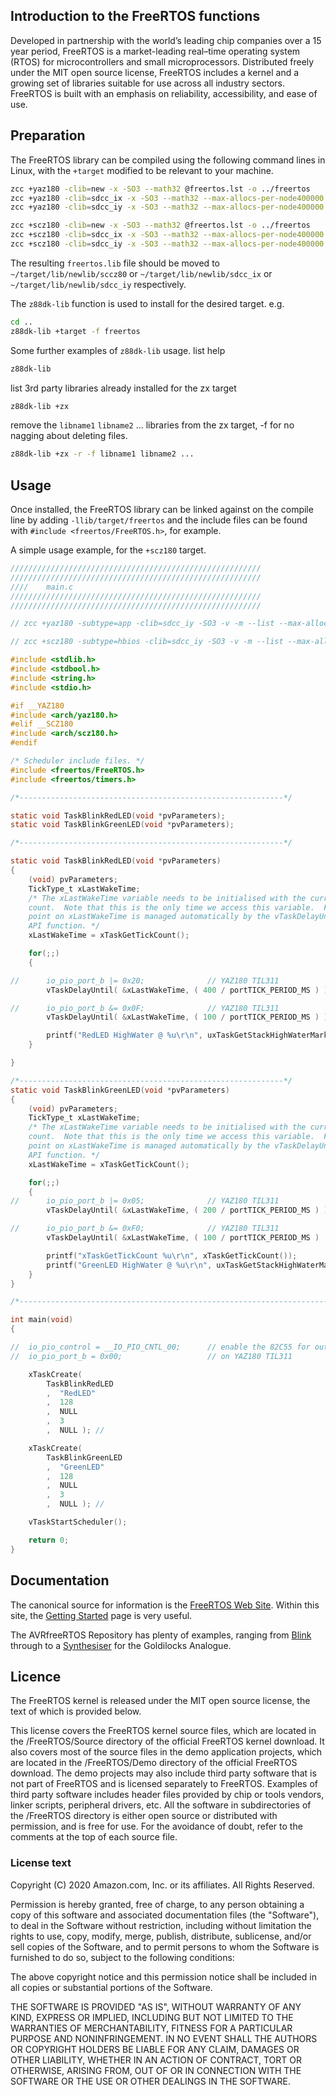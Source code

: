 ## Introduction to the FreeRTOS functions

Developed in partnership with the world’s leading chip companies over a 15 year period, FreeRTOS is a market-leading real–time operating system (RTOS) for microcontrollers and small microprocessors. Distributed freely under the MIT open source license, FreeRTOS includes a kernel and a growing set of libraries suitable for use across all industry sectors. FreeRTOS is built with an emphasis on reliability, accessibility, and ease of use.

## Preparation

The FreeRTOS library can be compiled using the following command lines in Linux, with the `+target` modified to be relevant to your machine.

```sh
zcc +yaz180 -clib=new -x -SO3 --math32 @freertos.lst -o ../freertos
zcc +yaz180 -clib=sdcc_ix -x -SO3 --math32 --max-allocs-per-node400000 @freertos.lst -o ../freertos
zcc +yaz180 -clib=sdcc_iy -x -SO3 --math32 --max-allocs-per-node400000 @freertos.lst -o ../freertos
```

```sh
zcc +scz180 -clib=new -x -SO3 --math32 @freertos.lst -o ../freertos
zcc +scz180 -clib=sdcc_ix -x -SO3 --math32 --max-allocs-per-node400000 @freertos.lst -o ../freertos
zcc +scz180 -clib=sdcc_iy -x -SO3 --math32 --max-allocs-per-node400000 @freertos.lst -o ../freertos
```

The resulting `freertos.lib` file should be moved to `~/target/lib/newlib/sccz80` or `~/target/lib/newlib/sdcc_ix` or `~/target/lib/newlib/sdcc_iy` respectively.

The `z88dk-lib` function is used to install for the desired target. e.g.

```bash
cd ..
z88dk-lib +target -f freertos
```

Some further examples of `z88dk-lib` usage.
list help
```bash
z88dk-lib
```
list 3rd party libraries already installed for the zx target
```bash
z88dk-lib +zx
```
remove the `libname1` `libname2` ... libraries from the zx target, -f for no nagging about deleting files.
```bash
z88dk-lib +zx -r -f libname1 libname2 ...
```

## Usage

Once installed, the FreeRTOS library can be linked against on the compile line by adding `-llib/target/freertos` and the include files can be found with `#include <freertos/FreeRTOS.h>`, for example.

A simple usage example, for the `+scz180` target.

``` c
////////////////////////////////////////////////////////
////////////////////////////////////////////////////////
////    main.c
////////////////////////////////////////////////////////
////////////////////////////////////////////////////////

// zcc +yaz180 -subtype=app -clib=sdcc_iy -SO3 -v -m --list --max-allocs-per-node100000 -llib/yaz180/freertos main.c -o blink -create-app

// zcc +scz180 -subtype=hbios -clib=sdcc_iy -SO3 -v -m --list --max-allocs-per-node100000 -llib/scz180/freertos main.c -o blink -create-app

#include <stdlib.h>
#include <stdbool.h>
#include <string.h>
#include <stdio.h>

#if __YAZ180
#include <arch/yaz180.h>
#elif __SCZ180
#include <arch/scz180.h>
#endif

/* Scheduler include files. */
#include <freertos/FreeRTOS.h>
#include <freertos/timers.h>

/*-----------------------------------------------------------*/

static void TaskBlinkRedLED(void *pvParameters);
static void TaskBlinkGreenLED(void *pvParameters);

/*-----------------------------------------------------------*/

static void TaskBlinkRedLED(void *pvParameters)
{
    (void) pvParameters;
    TickType_t xLastWakeTime;
    /* The xLastWakeTime variable needs to be initialised with the current tick
    count.  Note that this is the only time we access this variable.  From this
    point on xLastWakeTime is managed automatically by the vTaskDelayUntil()
    API function. */
    xLastWakeTime = xTaskGetTickCount();

    for(;;)
    {

//      io_pio_port_b |= 0x20;              // YAZ180 TIL311
        vTaskDelayUntil( &xLastWakeTime, ( 400 / portTICK_PERIOD_MS ) );

//      io_pio_port_b &= 0x0F;              // YAZ180 TIL311
        vTaskDelayUntil( &xLastWakeTime, ( 100 / portTICK_PERIOD_MS ) );

        printf("RedLED HighWater @ %u\r\n", uxTaskGetStackHighWaterMark(NULL));
    }

}

/*-----------------------------------------------------------*/
static void TaskBlinkGreenLED(void *pvParameters)
{
    (void) pvParameters;
    TickType_t xLastWakeTime;
    /* The xLastWakeTime variable needs to be initialised with the current tick
    count.  Note that this is the only time we access this variable.  From this
    point on xLastWakeTime is managed automatically by the vTaskDelayUntil()
    API function. */
    xLastWakeTime = xTaskGetTickCount();

    for(;;)
    {
//      io_pio_port_b |= 0x05;              // YAZ180 TIL311
        vTaskDelayUntil( &xLastWakeTime, ( 200 / portTICK_PERIOD_MS ) );

//      io_pio_port_b &= 0xF0;              // YAZ180 TIL311
        vTaskDelayUntil( &xLastWakeTime, ( 100 / portTICK_PERIOD_MS )  );

        printf("xTaskGetTickCount %u\r\n", xTaskGetTickCount());
        printf("GreenLED HighWater @ %u\r\n", uxTaskGetStackHighWaterMark(NULL));
    }
}

/*---------------------------------------------------------------------------*/

int main(void)
{

//  io_pio_control = __IO_PIO_CNTL_00;      // enable the 82C55 for output on Port B.
//  io_pio_port_b = 0x00;                   // on YAZ180 TIL311

    xTaskCreate(
        TaskBlinkRedLED
        ,  "RedLED"
        ,  128
        ,  NULL
        ,  3
        ,  NULL ); //

    xTaskCreate(
        TaskBlinkGreenLED
        ,  "GreenLED"
        ,  128
        ,  NULL
        ,  3
        ,  NULL ); //

    vTaskStartScheduler();

    return 0;
}
```

## Documentation

The canonical source for information is the [FreeRTOS Web Site](https://www.freertos.org/).
Within this site, the [Getting Started](https://www.freertos.org/FreeRTOS-quick-start-guide.html) page is very useful.

The AVRfreeRTOS Repository has plenty of examples, ranging from [Blink](https://github.com/feilipu/avrfreertos/blob/master/MegaBlink/main.c) through to a [Synthesiser](https://github.com/feilipu/avrfreertos/tree/master/GA_Synth) for the Goldilocks Analogue.

## Licence

The FreeRTOS kernel is released under the MIT open source license, the text of which is provided below.

This license covers the FreeRTOS kernel source files, which are located in the /FreeRTOS/Source directory of the official FreeRTOS kernel download.  It also covers most of the source files in the demo application projects, which are located in the /FreeRTOS/Demo directory of the official FreeRTOS download.  The demo projects may also include third party software that is not part of FreeRTOS and is licensed separately to FreeRTOS.  Examples of third party software includes header files provided by chip or tools vendors, linker scripts, peripheral drivers, etc.  All the software in subdirectories of the /FreeRTOS directory is either open source or distributed with permission, and is free for use.  For the avoidance of doubt, refer to the comments at the top of each source file.

### License text

Copyright (C) 2020 Amazon.com, Inc. or its affiliates.  All Rights Reserved.

Permission is hereby granted, free of charge, to any person obtaining a copy of this software and associated documentation files (the "Software"), to deal in the Software without restriction, including without limitation the rights to use, copy, modify, merge, publish, distribute, sublicense, and/or sell copies of the Software, and to permit persons to whom the Software is furnished to do so, subject to the following conditions:

The above copyright notice and this permission notice shall be included in all copies or substantial portions of the Software.

THE SOFTWARE IS PROVIDED "AS IS", WITHOUT WARRANTY OF ANY KIND, EXPRESS OR IMPLIED, INCLUDING BUT NOT LIMITED TO THE WARRANTIES OF MERCHANTABILITY, FITNESS FOR A PARTICULAR PURPOSE AND NONINFRINGEMENT. IN NO EVENT SHALL THE AUTHORS OR COPYRIGHT HOLDERS BE LIABLE FOR ANY CLAIM, DAMAGES OR OTHER LIABILITY, WHETHER IN AN ACTION OF CONTRACT, TORT OR OTHERWISE, ARISING FROM, OUT OF OR IN CONNECTION WITH THE SOFTWARE OR THE USE OR OTHER DEALINGS IN THE SOFTWARE.
